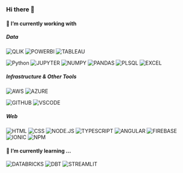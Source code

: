 ### Hi there 👋

#### 🔭 I’m currently working with

##### Data

<p>
<img alt="QLIK" src="https://img.shields.io/badge/Qlik%20Sense-009845?style=for-the-badge&logo=Qgis&logoColor=white" />
<img alt="POWERBI" src="https://img.shields.io/badge/PowerBI-F2C811?style=for-the-badge&logo=Power%20BI&logoColor=white" />
<img alt="TABLEAU" src="https://img.shields.io/badge/Tableau-E97627?style=for-the-badge&logo=Tableau&logoColor=white" />
</p>

<p>
<img alt="Python" src="https://img.shields.io/badge/Python-3776AB?style=for-the-badge&logo=python&logoColor=white"/>
<img alt="JUPYTER" src="https://img.shields.io/badge/Jupyter-F37626.svg?&style=for-the-badge&logo=Jupyter&logoColor=white" />
<img alt="NUMPY" src="https://img.shields.io/badge/Numpy-777BB4?style=for-the-badge&logo=numpy&logoColor=white" />
<img alt="PANDAS" src="https://img.shields.io/badge/Pandas-2C2D72?style=for-the-badge&logo=pandas&logoColor=white" />
<img alt="PLSQL" src="https://img.shields.io/badge/PLSQL-F80000?style=for-the-badge&logo=oracle&logoColor=black" />
<img alt="EXCEL" src="https://img.shields.io/badge/Microsoft_Excel-217346?style=for-the-badge&logo=microsoft-excel&logoColor=white"/>
</p>

##### Infrastructure & Other Tools
<p>
<img alt="AWS" src="https://img.shields.io/badge/Amazon_AWS-232F3E?style=for-the-badge&logo=amazon-aws&logoColor=white" />
<img alt="AZURE" src="https://img.shields.io/badge/Microsoft_Azure-0089D6?style=for-the-badge&logo=microsoft-azure&logoColor=white"/>
</p>
<p>
<img alt="GITHUB" src="https://img.shields.io/badge/GitHub-100000?style=for-the-badge&logo=github&logoColor=white" />
<img alt="VSCODE" src="https://img.shields.io/badge/VSCode-0078D4?style=for-the-badge&logo=visual%20studio%20code&logoColor=white" />
</p>

##### Web
<p>
  
<img alt="HTML" src="https://img.shields.io/badge/HTML-239120?style=for-the-badge&logo=html5&logoColor=white" /> 
<img alt="CSS" src="https://img.shields.io/badge/CSS-239120?&style=for-the-badge&logo=css3&logoColor=white" /> 
<img alt="NODE.JS" src="https://img.shields.io/badge/Node.js-43853D?style=for-the-badge&logo=node.js&logoColor=white" />
<img alt="TYPESCRIPT" src="https://img.shields.io/badge/TypeScript-007ACC?style=for-the-badge&logo=typescript&logoColor=white" />
<img alt="ANGULAR" src="https://img.shields.io/badge/Angular-DD0031?style=for-the-badge&logo=angular&logoColor=white" />
<img alt="FIREBASE" src="https://img.shields.io/badge/firebase-ffca28?style=for-the-badge&logo=firebase&logoColor=black" />
<img alt="IONIC" src="https://img.shields.io/badge/Ionic-3880FF?style=for-the-badge&logo=ionic&logoColor=white" />
<img alt="NPM" src="https://img.shields.io/badge/npm-CB3837?style=for-the-badge&logo=npm&logoColor=white" />
</p>


#### 🌱 I’m currently learning ...
<p>
<img alt="DATABRICKS" src="https://img.shields.io/badge/Databricks-FF3621?style=for-the-badge&logo=Databricks&logoColor=white" />
<img alt="DBT" src="https://img.shields.io/badge/dbt-FF694B?style=for-the-badge&logo=dbt&logoColor=white" />
<img alt="STREAMLIT" src="https://img.shields.io/badge/Streamlit-FF4B4B?style=for-the-badge&logo=Streamlit&logoColor=white" />
</p>
